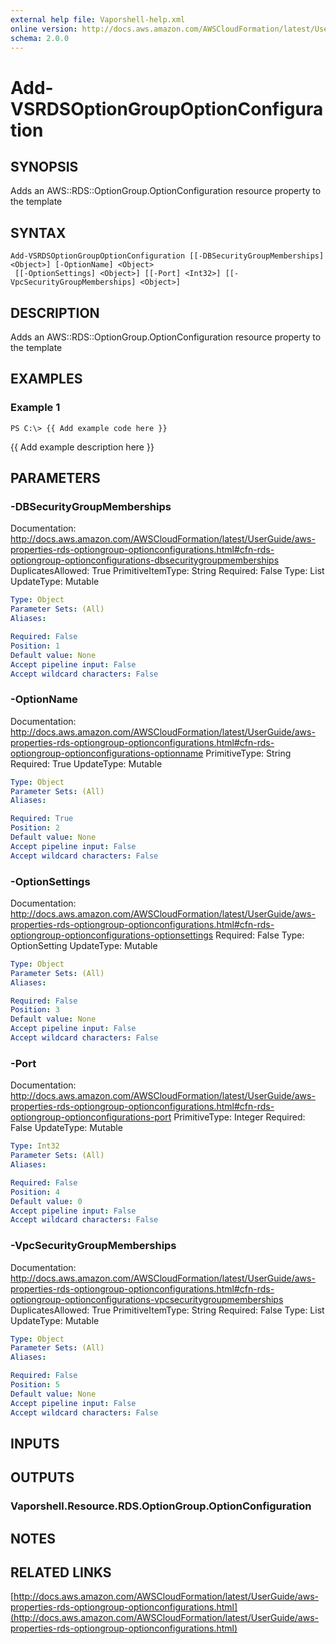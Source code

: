 ```yaml
---
external help file: Vaporshell-help.xml
online version: http://docs.aws.amazon.com/AWSCloudFormation/latest/UserGuide/aws-properties-rds-optiongroup-optionconfigurations.html
schema: 2.0.0
---
```


# Add-VSRDSOptionGroupOptionConfiguration

## SYNOPSIS
Adds an AWS::RDS::OptionGroup.OptionConfiguration resource property to the template

## SYNTAX

```
Add-VSRDSOptionGroupOptionConfiguration [[-DBSecurityGroupMemberships] <Object>] [-OptionName] <Object>
 [[-OptionSettings] <Object>] [[-Port] <Int32>] [[-VpcSecurityGroupMemberships] <Object>]
```

## DESCRIPTION
Adds an AWS::RDS::OptionGroup.OptionConfiguration resource property to the template

## EXAMPLES

### Example 1
```
PS C:\> {{ Add example code here }}
```

{{ Add example description here }}

## PARAMETERS

### -DBSecurityGroupMemberships
Documentation: http://docs.aws.amazon.com/AWSCloudFormation/latest/UserGuide/aws-properties-rds-optiongroup-optionconfigurations.html#cfn-rds-optiongroup-optionconfigurations-dbsecuritygroupmemberships
DuplicatesAllowed: True
PrimitiveItemType: String
Required: False
Type: List
UpdateType: Mutable

```yaml
Type: Object
Parameter Sets: (All)
Aliases: 

Required: False
Position: 1
Default value: None
Accept pipeline input: False
Accept wildcard characters: False
```

### -OptionName
Documentation: http://docs.aws.amazon.com/AWSCloudFormation/latest/UserGuide/aws-properties-rds-optiongroup-optionconfigurations.html#cfn-rds-optiongroup-optionconfigurations-optionname
PrimitiveType: String
Required: True
UpdateType: Mutable

```yaml
Type: Object
Parameter Sets: (All)
Aliases: 

Required: True
Position: 2
Default value: None
Accept pipeline input: False
Accept wildcard characters: False
```

### -OptionSettings
Documentation: http://docs.aws.amazon.com/AWSCloudFormation/latest/UserGuide/aws-properties-rds-optiongroup-optionconfigurations.html#cfn-rds-optiongroup-optionconfigurations-optionsettings
Required: False
Type: OptionSetting
UpdateType: Mutable

```yaml
Type: Object
Parameter Sets: (All)
Aliases: 

Required: False
Position: 3
Default value: None
Accept pipeline input: False
Accept wildcard characters: False
```

### -Port
Documentation: http://docs.aws.amazon.com/AWSCloudFormation/latest/UserGuide/aws-properties-rds-optiongroup-optionconfigurations.html#cfn-rds-optiongroup-optionconfigurations-port
PrimitiveType: Integer
Required: False
UpdateType: Mutable

```yaml
Type: Int32
Parameter Sets: (All)
Aliases: 

Required: False
Position: 4
Default value: 0
Accept pipeline input: False
Accept wildcard characters: False
```

### -VpcSecurityGroupMemberships
Documentation: http://docs.aws.amazon.com/AWSCloudFormation/latest/UserGuide/aws-properties-rds-optiongroup-optionconfigurations.html#cfn-rds-optiongroup-optionconfigurations-vpcsecuritygroupmemberships
DuplicatesAllowed: True
PrimitiveItemType: String
Required: False
Type: List
UpdateType: Mutable

```yaml
Type: Object
Parameter Sets: (All)
Aliases: 

Required: False
Position: 5
Default value: None
Accept pipeline input: False
Accept wildcard characters: False
```

## INPUTS

## OUTPUTS

### Vaporshell.Resource.RDS.OptionGroup.OptionConfiguration

## NOTES

## RELATED LINKS

[http://docs.aws.amazon.com/AWSCloudFormation/latest/UserGuide/aws-properties-rds-optiongroup-optionconfigurations.html](http://docs.aws.amazon.com/AWSCloudFormation/latest/UserGuide/aws-properties-rds-optiongroup-optionconfigurations.html)

